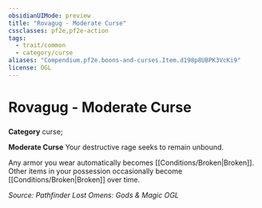 ```yaml
---
obsidianUIMode: preview
title: "Rovagug - Moderate Curse"
cssclasses: pf2e,pf2e-action
tags:
  - trait/common
  - category/curse
aliases: "Compendium.pf2e.boons-and-curses.Item.d198p8UBPK3VcKi9"
license: OGL
---
```

# Rovagug - Moderate Curse

### 

**Category** curse; 




**Moderate Curse** Your destructive rage seeks to remain unbound.

Any armor you wear automatically becomes [[Conditions/Broken|Broken]]. Other items in your possession occasionally become [[Conditions/Broken|Broken]] over time.

*Source: Pathfinder Lost Omens: Gods & Magic*
*OGL*